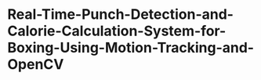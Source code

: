 # Real-Time-Punch-Detection-and-Calorie-Calculation-System-for-Boxing-Using-Motion-Tracking-and-OpenCV